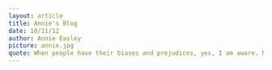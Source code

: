 ```yaml
---
layout: article
title: Annie's Blog
date: 10/11/12
author: Annie Easley
picture: annie.jpg
quote: When people have their biases and prejudices, yes, I am aware. My head is not in the sand. But my thing is, if I can't work with you, I will work around you. I was not about to be so discouraged that I'd walk away. That may be a solution for some people, but it's not mine.
---
```

